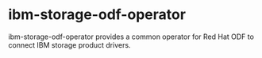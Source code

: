 # ibm-storage-odf-operator
ibm-storage-odf-operator provides a common operator for Red Hat ODF to connect IBM storage product drivers.
